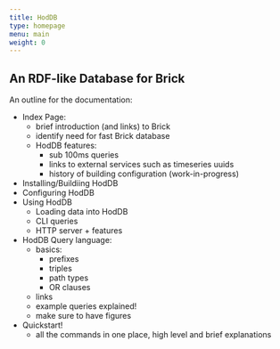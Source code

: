 ```yaml
---
title: HodDB
type: homepage
menu: main
weight: 0
---
```


## An RDF-like Database for Brick

An outline for the documentation:

- Index Page:
    - brief introduction (and links) to Brick
    - identify need for fast Brick database
    - HodDB features:
        - sub 100ms queries
        - links to external services such as timeseries uuids
        - history of building configuration (work-in-progress)
- Installing/Buildiing HodDB
- Configuring HodDB
- Using HodDB
    - Loading data into HodDB
    - CLI queries
    - HTTP server + features
- HodDB Query language:
    - basics:
      - prefixes
      - triples
      - path types
      - OR clauses
    - links
    - example queries explained!
    - make sure to have figures
- Quickstart! 
    - all the commands in one place, high level and brief explanations
